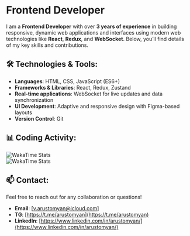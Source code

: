 # Frontend Developer

I am a **Frontend Developer** with over **3 years of experience** in building responsive, dynamic web applications and interfaces using modern web technologies like **React**, **Redux**, and **WebSocket**. Below, you’ll find details of my key skills and contributions.

## 🛠️ **Technologies & Tools**:
- **Languages**: HTML, CSS, JavaScript (ES6+)
- **Frameworks & Libraries**: React, Redux, Zustand
- **Real-time applications**: WebSocket for live updates and data synchronization
- **UI Development**: Adaptive and responsive design with Figma-based layouts
- **Version Control**: Git

## 📊 **Coding Activity**:

![WakaTime Stats](https://wakatime.com/badge/user/a8327c0d-2afb-4962-b1c9-580e042929b9.svg)  
![WakaTime Stats](https://wakatime.com/share/@arustomyan/529a176f-777d-4144-97f4-9efa1a47c1ac.svg)

## 📫 **Contact**:
Feel free to reach out for any collaboration or questions!

- **Email**: [v.arustomyan@icloud.com]
- **TG**: [https://t.me/arustomyan](https://t.me/arustomyan)
- **LinkedIn**: [https://www.linkedin.com/in/arustomyan/](https://www.linkedin.com/in/arustomyan/)
